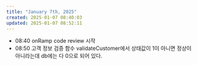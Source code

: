 ```yaml
---
title: "January 7th, 2025"
created: 2025-01-07 08:40:03
updated: 2025-01-07 08:52:11
---
```

  * 08:40 onRamp code review 시작
  * 08:50 고객 정보 검증 함수 validateCustomer에서 상태값이 1이 아니면 정상이 아니라는데 db에는 다 0으로 되어 있다.
